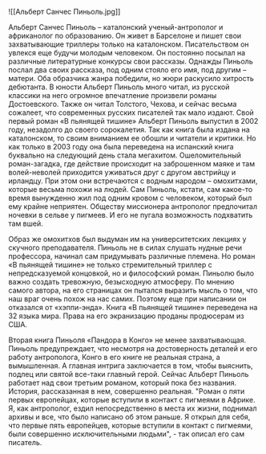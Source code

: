 ![[Альберт Санчес Пиньоль.jpg]]

Альберт Санчес Пиньоль – каталонский ученый-антрополог и африканолог по образованию. Он живет в Барселоне и пишет свои захватывающие триллеры только на каталонском. Писательством он увлекся еще будучи молодым человеком. Он постоянно посылал на различные литературные конкурсы свои рассказы. Однажды Пиньоль послал два своих рассказа, под одним стояло его имя, под другим – матери. Оба образчика жанра победили, но жюри раскусило хитрость дебютанта. В юности Альберт Пиньоль много читал, из русской классики на него огромное впечатление произвели романы Достоевского. Также он читал Толстого, Чехова, и сейчас весьма сожалеет, что современных русских писателей так мало издают.
Свой первый роман «В пьянящей тишине» Альберт Пиньоль выпустил в 2002 году, незадолго до своего сорокалетия. Так как книга была издана на каталонском, то своим вниманием ее обошли и читатели и критики. Но как только в 2003 году она была переведена на испанский книга буквально на следующий день стала мегахитом. Ошеломительный роман-загадка, где действие происходит на заброшенном маяке и там волей-неволей приходится уживаться друг с другом австрийцу и ирландцу. При этом они встречаются с водным народом – омохитхами, которые весьма похожи на людей. Сам Пиньоль, кстати, сам какое-то время вынужденно жил под одним кровом с человеком, который был ему крайне неприятен. Обществу миссионера антрополог предпочитал ночевки в сельве у пигмеев. И его не пугала возможность подхватить там вшей.

Образ же омохитхов был выдуман им на университетских лекциях у скучного преподавателя. Пиньоль не в силах слушать нудные речи профессора, начинал сам придумывать различные племена. Но роман «В пьянящей тишине» не только стремительный триллер с непредсказуемой концовкой, но и философский роман. Пиньолю было важно создать тревожную, безысходную атмосферу. По мнению самого автора, на его страницах он пытался выразить мысль о том, что наш враг очень похож на нас самих. Поэтому еще при написании он отказался от «хэппи-энда». Книга «В пьянящей тишине» переведена на 32 языка мира. Права на его экранизацию проданы продюсерам из США.

Вторая книга Пиньоля «Пандора в Конго» не менее захватывающая. Пиньоль предупреждает, что несмотря на достоверность деталей и его работу антрополога, Конго в его книге не реальная страна, а вымышленная. А главная интрига заключается в том, чтобы выяснить, подлец или святой все-таки главный герой. Сейчас Альберт Пиньоль работает над свои третьим романом, который пока без названия. История, рассказанная в нем, совершенно реальная. "Роман о пяти первых европейцах, которые вступили в контакт с пигмеями в Африке. Я, как антрополог, ездил непосредственно в места их жизни, поднимал архивы и все, что было написано об этом раньше. Я открыл для себя, что первые пять европейцев, которые вступили в контакт с пигмеями, были совершенно исключительными людьми", - так описал его сам писатель.
